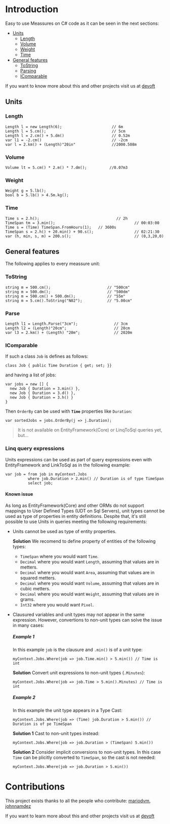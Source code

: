 # Introduction 
Easy to use Meassures on C# code as it can be seen in the next sections:

- [Units](https://github.com/devoft/MeassureSystem#units)
  - [Length](https://github.com/devoft/MeassureSystem#length)
  - [Volume](https://github.com/devoft/MeassureSystem#volume)
  - [Weight](https://github.com/devoft/MeassureSystem#weight)
  - [Time](https://github.com/devoft/MeassureSystem#time)
- [General features](https://github.com/devoft/MeassureSystem#general-features)
  - [ToString](https://github.com/devoft/MeassureSystem#ToString)
  - [Parsing](https://github.com/devoft/MeassureSystem#Parse)
  - [IComparable](https://github.com/devoft/MeassureSystem#IComparable)
  
If you want to know more about this and other projects visit us at [devoft](http://www.devoft.com)
  
## Units
### Length
```CSharp
Length l = new Length(6);                      // 6m
Length l = 5.cm();                             // 5cm
Length l = 2.cm() + 5.dm()                     // 0.52m
var l1 = -2.cm()                               // -2cm
var l = 2.km() + (Length)"20in"                //2000.508m                
```

### Volume
```Csharp
Volume lt = 5.cm() * 2.m() * 7.dm();          //0.07m3       
```
### Weight
```CSharp
Weight g = 5.lb();                              
bool b = 5.lb() > 4.5m.kg();                  
```
### Time
```CSharp
Time s = 2.h();                                  // 2h
TimeSpan tm = 3.min();                                   // 00:03:00
Time s = (Time) TimeSpan.FromHours(1);   // 3600s
TimeSpan s = 2.h() + 20.min() + 90.s();                  // 02:21:30
var (h, min, s, m) = 200.s();                            // (0,3,20,0)
```
## General features
The following applies to every meassure unit:
### ToString
```CSharp
string m = 500.cm();                         // "500cm"
string m = 500.dm();                         // "500dm"
string m = 500.cm() + 500.dm();              // "55m"
string m = 5.cm().ToString("N02");           // "5.00cm"
```
### Parse
```CSharp
Length l1 = Length.Parse("3cm");                // 3cm
Length l2 = (Length)"20cm";                     // 20cm
var l3 = 2.km() + (Length) "20m";               // 2020m
```
### IComparable
If such a class `Job` is defines as follows:
```CSharp
class Job { public Time Duration { get; set; }}
```
and having a list of jobs:
```CSharp
var jobs = new [] { 
  new Job { Duration = 3.min() }, 
  new Job { Duration = 3.d() }, 
  new Job { Duration = 3.h() } 
}
```
Then `OrderBy` can be used with **`Time`** properties like `Duration`:
```CSharp
var sortedJobs = jobs.OrderBy(j => j.Duration);
```
> It is not available on EntityFramework(Core) or LinqToSql queries yet, but...

### Linq query expressions
Units expressions can be used as part of query expressions even with EntityFramework and LinkToSql as in the following example:
```CSharp
var job = from job in myContext.Jobs
          where job.Duration > 2.min() // Duration is of type TimeSpan
          select job;
```
#### Known issue
As long as EntityFramework(Core) and other ORMs do not support mappings to User Defined Types (UDT on Sql Servers), unit types cannot be used as type of properties in entity definitions. Despite that, it's still possible to use Units in queries meeting the following requirements:
- Units cannot be used as type of entity properties. 

  **Solution** We recomend to define property of entities of the following types:
  - `TimeSpan` where you would want `Time`.
  - `Decimal` where you would want `Length`, assuming that values are in metters.
  - `Decimal` where you would want `Area`, assuming that values are in squared metters.
  - `Decimal` where you would want `Volume`, assuming that values are in cubic metters.
  - `Decimal` where you would want `Weight`, assuming that values are in grams.
  - `Int32` where you would want `Pixel`.
- Clausured variables and unit types may not appear in the same expression. However, convertions to non-unit types can solve the issue in many cases:
  ##### Example 1 
  In this example `job` is the clausure and `.min()` is of a unit type:
  ```CSharp 
  myContext.Jobs.Where(job => job.Time.min() > 5.min()) // Time is int
  ``` 
  **Solution** Convert unit expressions to non-unit types (`.Minutes`):
  ```CSharp 
  myContext.Jobs.Where(job => job.Time > 5.min().Minutes) // Time is int
  ``` 
  ##### Example 2
  In this example the unit type appears in a Type Cast:
  ```CSharp
  myContext.Jobs.Where(job => (Time) job.Duration > 5.min()) // Duration is of pe TimeSpan
  ```
  **Solution 1** Cast to non-unit types instead:
  ```CSharp 
  myContext.Jobs.Where(job => job.Duration > (TimeSpan) 5.min())
  ``` 
  **Solution 2** Consider implicit conversions to non-unit types. In this case `Time` can be plicitly converted to `TimeSpan`, so the cast is not needed:
  ```CSharp 
  myContext.Jobs.Where(job => job.Duration > 5.min())
  ``` 

# Contributions
This project exists thanks to all the people who contribute:
[mariodvm](https://github.com/mariodvm), [johnnamdez](https://github.com/johnnamdez)

If you want to learn more about this and other projects visit us at [devoft](http://www.devoft.com)
